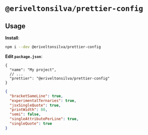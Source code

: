 # `@eriveltonsilva/prettier-config`

## Usage

**Install**:

```bash
npm i --dev @eriveltonsilva/prettier-config
```

**Edit `package.json`**:

```jsonc
{
  "name": "My project",
  // ...
  "prettier": "@eriveltonsilva/prettier-config"
}
```

```json
{
  "bracketSameLine": true,
  "experimentalTernaries": true,
  "jsxSingleQuote": true,
  "printWidth": 80,
  "semi": false,
  "singleAttributePerLine": true,
  "singleQuote": true
}
```
